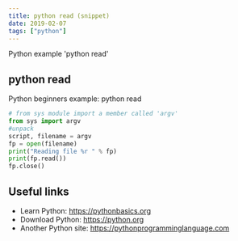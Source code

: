 ```yaml
---
title: python read (snippet)
date: 2019-02-07
tags: ["python"]
---
```

Python example 'python read'


## python read

Python beginners example: python read

```python
# from sys module import a member called 'argv'
from sys import argv
#unpack
script, filename = argv
fp = open(filename)
print("Reading file %r " % fp)
print(fp.read())
fp.close()


```

## Useful links

- Learn Python: https://pythonbasics.org
- Download Python: https://python.org
- Another Python site: https://pythonprogramminglanguage.com
